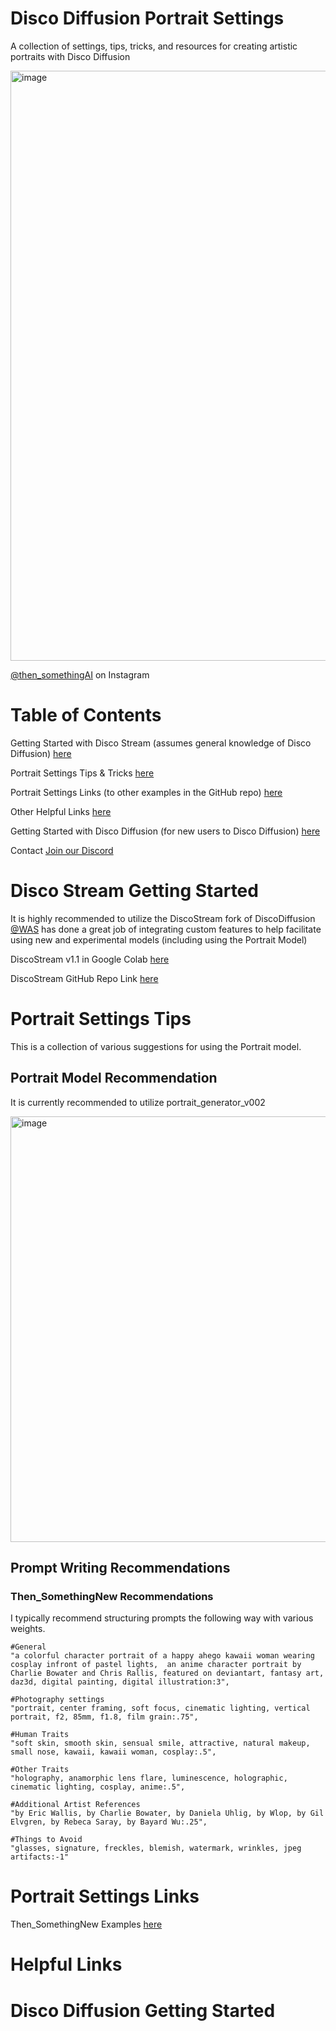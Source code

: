 # Disco Diffusion Portrait Settings

A collection of settings, tips, tricks, and resources for creating artistic portraits with Disco Diffusion

<img width="944" alt="image" src="https://user-images.githubusercontent.com/45181586/185998497-9bca8ace-7605-4c00-8f73-028932fa2168.png">

[@then_somethingAI](https://www.instagram.com/then_somethingai/) on Instagram


# Table of Contents
Getting Started with Disco Stream (assumes general knowledge of Disco Diffusion) 
[here](#disco-stream-getting-started)

Portrait Settings Tips & Tricks
[here](#portrait-settings-tips)

Portrait Settings Links (to other examples in the GitHub repo)
[here](#portrait-settings-links)

Other Helpful Links 
[here](#helpful-links)

Getting Started with Disco Diffusion (for new users to Disco Diffusion) 
[here](#disco-diffusion-getting-started)

Contact [Join our Discord](https://discord.gg/HNDPwD9T)

# Disco Stream Getting Started
It is highly recommended to utilize the DiscoStream fork of DiscoDiffusion [@WAS](https://github.com/WASasquatch) has done a great job of integrating custom features to help facilitate using new and experimental models (including using the Portrait Model)

DiscoStream v1.1 in Google Colab [here](https://colab.research.google.com/github/WASasquatch/discostream/blob/dev/DiscoStream.ipynb) 

DiscoStream GitHub Repo Link [here](https://github.com/WASasquatch/discostream)

# Portrait Settings Tips
This is a collection of various suggestions for using the Portrait model. 

## Portrait Model Recommendation
It is currently recommended to utilize portrait_generator_v002

<img width="681" alt="image" src="https://user-images.githubusercontent.com/45181586/186006896-614402f4-120e-4267-9139-ca8e4852a658.png">

## Prompt Writing Recommendations

### Then_SomethingNew Recommendations
I typically recommend structuring prompts the following way with various weights.



```
#General
"a colorful character portrait of a happy ahego kawaii woman wearing cosplay infront of pastel lights,  an anime character portrait by Charlie Bowater and Chris Rallis, featured on deviantart, fantasy art, daz3d, digital painting, digital illustration:3",

#Photography settings
"portrait, center framing, soft focus, cinematic lighting, vertical portrait, f2, 85mm, f1.8, film grain:.75",

#Human Traits
"soft skin, smooth skin, sensual smile, attractive, natural makeup, small nose, kawaii, kawaii woman, cosplay:.5",

#Other Traits
"holography, anamorphic lens flare, luminescence, holographic, cinematic lighting, cosplay, anime:.5",

#Additional Artist References
"by Eric Wallis, by Charlie Bowater, by Daniela Uhlig, by Wlop, by Gil Elvgren, by Rebeca Saray, by Bayard Wu:.25",

#Things to Avoid
"glasses, signature, freckles, blemish, watermark, wrinkles, jpeg artifacts:-1"  
```

# Portrait Settings Links
Then_SomethingNew Examples [here](DiscoStreamSettings/ThenSomethingNewExamples/)

# Helpful Links

# Disco Diffusion Getting Started
